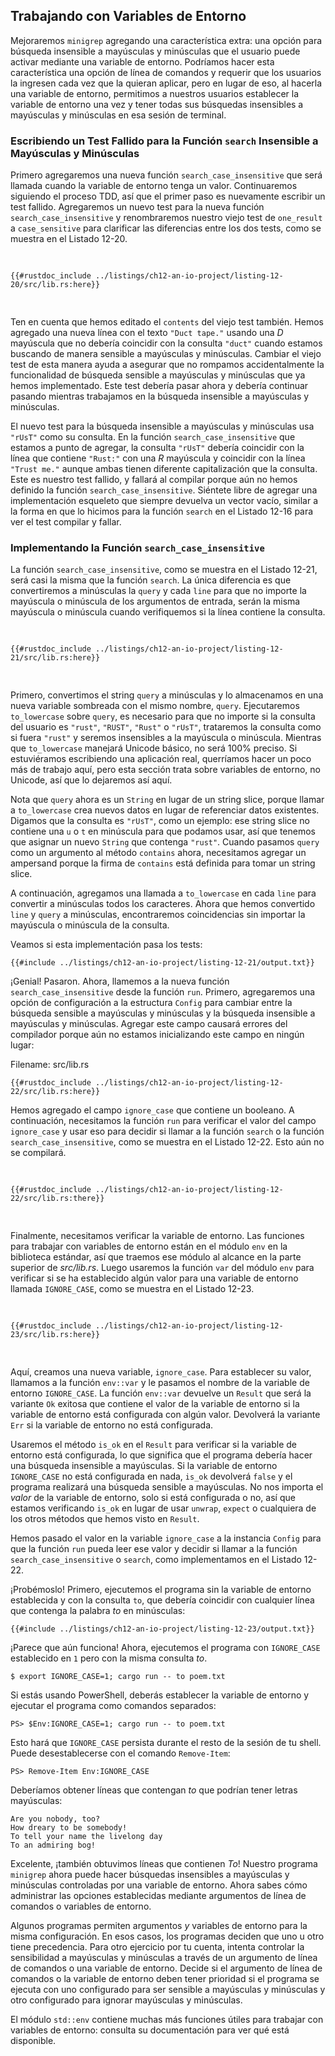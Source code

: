 ## Trabajando con Variables de Entorno

Mejoraremos `minigrep` agregando una característica extra: una opción para
búsqueda insensible a mayúsculas y minúsculas que el usuario puede activar
mediante una variable de entorno. Podríamos hacer esta característica una opción
de línea de comandos y requerir que los usuarios la ingresen cada vez que la
quieran aplicar, pero en lugar de eso, al hacerla una variable de entorno,
permitimos a nuestros usuarios establecer la variable de entorno una vez y
tener todas sus búsquedas insensibles a mayúsculas y minúsculas en esa sesión de
terminal.

### Escribiendo un Test Fallido para la Función `search` Insensible a Mayúsculas y Minúsculas

Primero agregaremos una nueva función `search_case_insensitive` que será
llamada cuando la variable de entorno tenga un valor. Continuaremos siguiendo el
proceso TDD, así que el primer paso es nuevamente escribir un test fallido.
Agregaremos un nuevo test para la nueva función `search_case_insensitive` y
renombraremos nuestro viejo test de `one_result` a `case_sensitive` para
clarificar las diferencias entre los dos tests, como se muestra en el Listado
12-20.

<Listing number="12-20" file-name="src/lib.rs" caption="Agregando un nuevo test fallido para la función insensible a mayúsculas y minúsculas que estamos a punto de agregar">

```rust,ignore,does_not_compile
{{#rustdoc_include ../listings/ch12-an-io-project/listing-12-20/src/lib.rs:here}}
```

</Listing>

Ten en cuenta que hemos editado el `contents` del viejo test también. Hemos
agregado una nueva línea con el texto `"Duct tape."` usando una *D* mayúscula 
que no debería coincidir con la consulta `"duct"` cuando estamos buscando de 
manera sensible a mayúsculas y minúsculas. Cambiar el viejo test de esta manera 
ayuda a asegurar que no rompamos accidentalmente la funcionalidad de búsqueda
sensible a mayúsculas y minúsculas que ya hemos implementado. Este test debería
pasar ahora y debería continuar pasando mientras trabajamos en la búsqueda
insensible a mayúsculas y minúsculas.

El nuevo test para la búsqueda insensible a mayúsculas y minúsculas usa `"rUsT"`
como su consulta. En la función `search_case_insensitive` que estamos a punto
de agregar, la consulta `"rUsT"` debería coincidir con la línea que contiene
`"Rust:"` con una *R* mayúscula y coincidir con la línea `"Trust me."` aunque
ambas tienen diferente capitalización que la consulta. Este es nuestro test
fallido, y fallará al compilar porque aún no hemos definido la función
`search_case_insensitive`. Siéntete libre de agregar una implementación
esqueleto que siempre devuelva un vector vacío, similar a la forma en que lo
hicimos para la función `search` en el Listado 12-16 para ver el test compilar
y fallar.

### Implementando la Función `search_case_insensitive`

La función `search_case_insensitive`, como se muestra en el Listado 12-21,
será casi la misma que la función `search`. La única diferencia es que
convertiremos a minúsculas la `query` y cada `line` para que no importe la
mayúscula o minúscula de los argumentos de entrada, serán la misma mayúscula o
minúscula cuando verifiquemos si la línea contiene la consulta.

<Listing number="12-21" file-name="src/lib.rs" caption="Definiendo la función `search_case_insensitive` para convertir a minúsculas tanto la consulta como la línea antes de compararlas">

```rust,noplayground
{{#rustdoc_include ../listings/ch12-an-io-project/listing-12-21/src/lib.rs:here}}
```

</Listing>

Primero, convertimos el string `query` a minúsculas y lo almacenamos en una
nueva variable sombreada con el mismo nombre, `query`. Ejecutaremos 
`to_lowercase` sobre `query`, es necesario para que no importe si la consulta 
del usuario es `"rust"`, `"RUST"`, `"Rust"` o `"rUsT"`, trataremos la consulta 
como si fuera `"rust"` y seremos insensibles a la mayúscula o minúscula. 
Mientras que `to_lowercase` manejará Unicode básico, no será 100% preciso. Si 
estuviéramos escribiendo una aplicación real, querríamos hacer un poco más de 
trabajo aquí, pero esta sección trata sobre variables de entorno, no Unicode, 
así que lo dejaremos así aquí.

Nota que `query` ahora es un `String` en lugar de un string slice, porque
llamar a `to_lowercase` crea nuevos datos en lugar de referenciar datos
existentes. Digamos que la consulta es `"rUsT"`, como un ejemplo: ese string 
slice no contiene una `u` o `t` en minúscula para que podamos usar, así que
tenemos que asignar un nuevo `String` que contenga `"rust"`. Cuando pasamos
`query` como un argumento al método `contains` ahora, necesitamos agregar un
ampersand porque la firma de `contains` está definida para tomar un string 
slice.

A continuación, agregamos una llamada a `to_lowercase` en cada `line` para
convertir a minúsculas todos los caracteres. Ahora que hemos convertido `line`
y `query` a minúsculas, encontraremos coincidencias sin importar la mayúscula
o minúscula de la consulta.

Veamos si esta implementación pasa los tests:

```console
{{#include ../listings/ch12-an-io-project/listing-12-21/output.txt}}
```

¡Genial! Pasaron. Ahora, llamemos a la nueva función `search_case_insensitive`
desde la función `run`. Primero, agregaremos una opción de configuración a la
estructura `Config` para cambiar entre la búsqueda sensible a mayúsculas y
minúsculas y la búsqueda insensible a mayúsculas y minúsculas. Agregar este
campo causará errores del compilador porque aún no estamos inicializando este
campo en ningún lugar:

<span class="filename">Filename: src/lib.rs</span>

```rust,ignore,does_not_compile
{{#rustdoc_include ../listings/ch12-an-io-project/listing-12-22/src/lib.rs:here}}
```

Hemos agregado el campo `ignore_case` que contiene un booleano. A continuación,
necesitamos la función `run` para verificar el valor del campo `ignore_case` y
usar eso para decidir si llamar a la función `search` o la función
`search_case_insensitive`, como se muestra en el Listado 12-22. Esto aún no se
compilará.

<Listing number="12-22" file-name="src/lib.rs" caption="Llamando a `search` o `search_case_insensitive` en función del valor de `config.ignore_case`">

```rust,ignore,does_not_compile
{{#rustdoc_include ../listings/ch12-an-io-project/listing-12-22/src/lib.rs:there}}
```

</Listing>

Finalmente, necesitamos verificar la variable de entorno. Las funciones para
trabajar con variables de entorno están en el módulo `env` en la biblioteca
estándar, así que traemos ese módulo al alcance en la parte superior de
*src/lib.rs*. Luego usaremos la función `var` del módulo `env` para verificar
si se ha establecido algún valor para una variable de entorno llamada
`IGNORE_CASE`, como se muestra en el Listado 12-23.

<Listing number="12-23" file-name="src/lib.rs" caption="Comprobando si existe algún valor en una variable de entorno llamada `IGNORE_CASE`">

```rust,noplayground
{{#rustdoc_include ../listings/ch12-an-io-project/listing-12-23/src/lib.rs:here}}
```

</Listing>

Aquí, creamos una nueva variable, `ignore_case`. Para establecer su valor,
llamamos a la función `env::var` y le pasamos el nombre de la variable de
entorno `IGNORE_CASE`. La función `env::var` devuelve un `Result` que será la
variante `Ok` exitosa que contiene el valor de la variable de entorno si la
variable de entorno está configurada con algún valor. Devolverá la variante
`Err` si la variable de entorno no está configurada.

Usaremos el método `is_ok` en el `Result` para verificar si la variable de
entorno está configurada, lo que significa que el programa debería hacer una
búsqueda insensible a mayúsculas. Si la variable de entorno `IGNORE_CASE` no
está configurada en nada, `is_ok` devolverá `false` y el programa realizará
una búsqueda sensible a mayúsculas. No nos importa el *valor* de la variable
de entorno, solo si está configurada o no, así que estamos verificando
`is_ok` en lugar de usar `unwrap`, `expect` o cualquiera de los otros métodos
que hemos visto en `Result`.

Hemos pasado el valor en la variable `ignore_case` a la instancia `Config` para
que la función `run` pueda leer ese valor y decidir si llamar a la función
`search_case_insensitive` o `search`, como implementamos en el Listado 12-22.

¡Probémoslo! Primero, ejecutemos el programa sin la variable de entorno
establecida y con la consulta `to`, que debería coincidir con cualquier línea
que contenga la palabra *to* en minúsculas:

```console
{{#include ../listings/ch12-an-io-project/listing-12-23/output.txt}}
```

¡Parece que aún funciona! Ahora, ejecutemos el programa con `IGNORE_CASE`
establecido en `1` pero con la misma consulta *to*.

```console
$ export IGNORE_CASE=1; cargo run -- to poem.txt
```

Si estás usando PowerShell, deberás establecer la variable de entorno y
ejecutar el programa como comandos separados:

```console
PS> $Env:IGNORE_CASE=1; cargo run -- to poem.txt
```
Esto hará que `IGNORE_CASE` persista durante el resto de la sesión de tu
shell. Puede desestablecerse con el comando `Remove-Item`:

```console
PS> Remove-Item Env:IGNORE_CASE
```

Deberíamos obtener líneas que contengan *to* que podrían tener letras
mayúsculas:

<!-- manual-regeneration
cd listings/ch12-an-io-project/listing-12-23
IGNORE_CASE=1 cargo run -- to poem.txt
can't extract because of the environment variable
-->

```console
Are you nobody, too?
How dreary to be somebody!
To tell your name the livelong day
To an admiring bog!
```

Excelente, ¡también obtuvimos líneas que contienen *To*! Nuestro programa
`minigrep` ahora puede hacer búsquedas insensibles a mayúsculas y minúsculas
controladas por una variable de entorno. Ahora sabes cómo administrar las
opciones establecidas mediante argumentos de línea de comandos o variables de
entorno.

Algunos programas permiten argumentos *y* variables de entorno para la misma
configuración. En esos casos, los programas deciden que uno u otro tiene
precedencia. Para otro ejercicio por tu cuenta, intenta controlar la
sensibilidad a mayúsculas y minúsculas a través de un argumento de línea de
comandos o una variable de entorno. Decide si el argumento de línea de comandos
o la variable de entorno deben tener prioridad si el programa se ejecuta con
uno configurado para ser sensible a mayúsculas y minúsculas y otro configurado
para ignorar mayúsculas y minúsculas.

El módulo `std::env` contiene muchas más funciones útiles para trabajar con
variables de entorno: consulta su documentación para ver qué está disponible.
